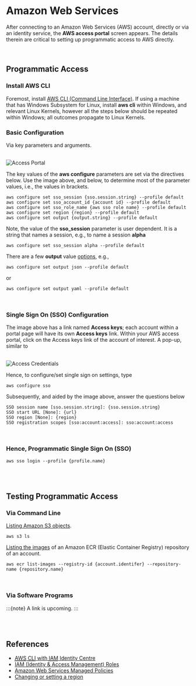 
# Amazon Web Services

After connecting to an Amazon Web Services (AWS) account, directly or via an identity service, the **AWS access portal** screen appears.  The details therein are critical to setting up programmatic access to AWS directly.

<br>


## Programmatic Access

### Install AWS CLI

Foremost, install [AWS CLI (Command Line Interface)](https://docs.aws.amazon.com/cli/latest/userguide/getting-started-install.html#getting-started-install-instructions).  If using a machine that has Windows Subsystem for Linux, install **aws cli** within Windows, and relevant Linux Kernels, however all the steps below should be repeated within Windows; all outcomes propagate to Linux Kernels.


### Basic Configuration

Via key parameters and arguments.

<br>

<img src="../_static/images/aws_access_portal.png" alt="Access Portal">

<br>

The key values of the **aws configure** parameters are set via the directives below.  Use the image above, and below, to determine most of the parameter values, i.e., the values in brackets. 

```shell
aws configure set sso_session {sso.session.string} --profile default
aws configure set sso_account_id {account id} --profile default
aws configure set sso_role_name {aws sso role name} --profile default
aws configure set region {region} --profile default
aws configure set output {output.string} --profile default
```

Note, the value of the **sso_session** parameter is user dependent.  It is a string that names a session, e.g., to name a session **alpha**

```shell
aws configure set sso_session alpha --profile default
```  

There are a few **output** value [options](https://docs.aws.amazon.com/cli/latest/userguide/cli-configure-files.html#cli-config-output), e.g.,  

```shell
aws configure set output json --profile default
```

or 

```shell
aws configure set output yaml --profile default
```

<br>


### Single Sign On (SSO) Configuration

The image above has a link named **Access keys**; each account within a portal page will have its own **Access keys** link.  Within your AWS access portal, click on the Access keys link of the account of interest.  A pop-up, similar to   

<br>

<img src="../_static/images/aws_access_credentials.png" alt="Access Credentials">

<br>

Hence, to configure/set single sign on settings, type

```shell
aws configure sso
```

Subsequently, and aided by the image above, answer the questions below

```
SSO session name [sso.session.string]: {sso.session.string}
SSO start URL [None]: {url}
SSO region [None]: {region}
SSO registration scopes [sso:account:access]: sso:account:access
```


<br>


### Hence, Programmatic Single Sign On (SSO)


```shell
aws sso login --profile {profile.name}
```

<br>
<br>

## Testing Programmatic Access

### Via Command Line

[Listing Amazon S3 objects](https://awscli.amazonaws.com/v2/documentation/api/latest/reference/s3/ls.html).

```shell
aws s3 ls
```

[Listing the images](https://awscli.amazonaws.com/v2/documentation/api/latest/reference/ecr/list-images.html) of an Amazon ECR (Elastic Container Registry) repository of an account.

```shell
aws ecr list-images --registry-id {account.identifer} --repository-name {repository.name}
```

<br>

### Via Software Programs

:::{note} 
A link is upcoming.
:::

<br>
<br>

## References

<ul>
  <li><a href="https://docs.aws.amazon.com/cli/latest/userguide/cli-configure-sso.html" target="_blank"><abbr title="Amazon Web Services">AWS</abbr> <abbr title="Command Line Interface">CLI</abbr> with <abbr title="Identity & Access Management">IAM</abbr> Identity Centre</a></li>
  <li><a href="https://docs.aws.amazon.com/IAM/latest/UserGuide/id_roles.html" target="_blank">IAM (Identity & Access Management) Roles</a></li>
  <li><a href="https://docs.aws.amazon.com/aws-managed-policy/latest/reference/policy-list.html" target="_blank">Amazon Web Services Managed Policies</a></li>
  <li><a href="https://docs.aws.amazon.com/awsconsolehelpdocs/latest/gsg/select-region.html" target="_blank">Changing or setting a region</a></li>
</ul>

<br>
<br>

<br>
<br>

<br>
<br>

<br>
<br>
